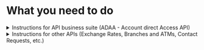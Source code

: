# What you need to do

<details><summary> Instructions for API business suite (ADAA - Account direct Access API)</summary>

## 1. Login in the new API portal

- Login to portal <https://developers.kb.cz> - you can use username and password from the old API Portal.

## 2. New Client registration (Software statements) v2

- Api key header is mandatory and renamed from `x-api-key` to `apiKey`.
- Now each api has its own apiKey. It cannot be used for other API.
- Generate new apiKey and put your app. Fill header (apiKey) without "Bearer" prefix.
- The section contacts.email in the "body" part of the request is mandatory
- New url: <https://client-registration.api-gateway.kb.cz/v2>.
- v1 will be operational until 31.1.2024.

## 3. Registration OAuth2 client

- New url: <https://api-gateway.kb.cz/client-registration-ui/v1/saml/>

## 4. Authenticate your requests via the new Oauth2 v2 API

- Api key header is mandatory and renamed from `x-api-key` to `apiKey`.
- Now each api has its own apiKey. It cannot be used for other API.
- Generate new apiKey and put your app. Fill header (apiKey) without "Bearer" prefix.
- New url: <https://api-gateway.kb.cz/oauth2/v2>.
- v1 will be operational until 31.1.2024.

## 5. Account direct access v1

- Api key header renamed from `x-api-key` to `apiKey`
- Now each api has its own apiKey. It cannot be used for other API.
- Generate new apiKey and put your app. Fill header (apiKey) without "Bearer" prefix.
- New url: <https://api-gateway.kb.cz/adaa/v1>.
- Terminate the endpoint /account-ids → replaced by /accounts,
  - the endpoint /account-ids will be operational until 31.1.2024.

</details>

<details><summary>Instructions for other APIs (Exchange Rates, Branches and ATMs, Contact Requests, etc.)</summary>

## 1. Login in the new API portal

- Login to portal <https://developers.kb.cz> - you can use username and password from the old API Portal.

## 2. Open API and create apiKey

- Rename the header x-api-key to apiKey ("x-api-key" will no longer work).
- Generate new apiKey and replace it in your app. Fill header without "Bearer" prefix.
- Copy new url (replace old one in your app).

![atm](./img/atm-detail.min.png)
</details>
